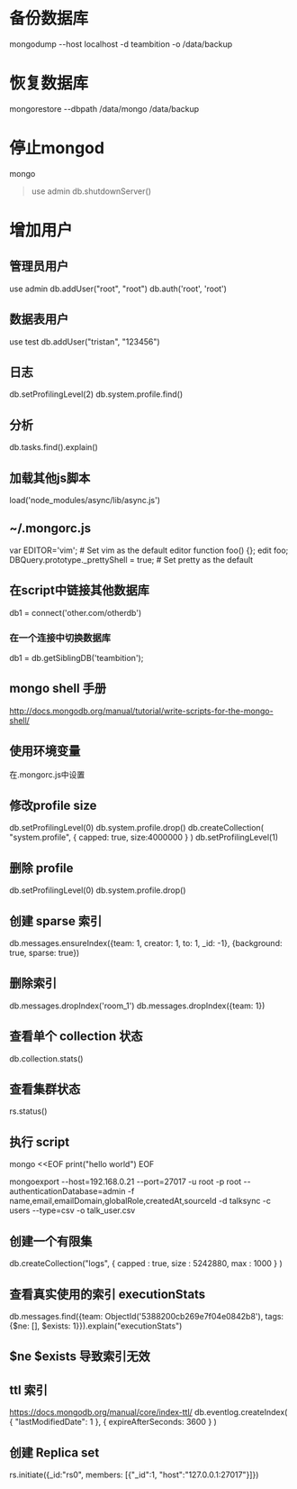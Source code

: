 # 备份数据库
mongodump --host localhost -d teambition -o /data/backup
# 恢复数据库
mongorestore --dbpath /data/mongo /data/backup
# 停止mongod
mongo
> use admin
> db.shutdownServer()

# 增加用户
## 管理员用户
use admin
db.addUser("root", "root")
db.auth('root', 'root')
## 数据表用户
use test
db.addUser("tristan", "123456")
## 日志
db.setProfilingLevel(2)
db.system.profile.find()
## 分析
db.tasks.find().explain()

## 加载其他js脚本
load('node_modules/async/lib/async.js')

## ~/.mongorc.js
var EDITOR='vim';  # Set vim as the default editor
function foo() {};
edit foo;
DBQuery.prototype._prettyShell = true;  # Set pretty as the default

## 在script中链接其他数据库
db1 = connect('other.com/otherdb')
### 在一个连接中切换数据库
db1 = db.getSiblingDB('teambition');

## mongo shell 手册
http://docs.mongodb.org/manual/tutorial/write-scripts-for-the-mongo-shell/

## 使用环境变量
在.mongorc.js中设置

## 修改profile size
db.setProfilingLevel(0)
db.system.profile.drop()
db.createCollection( "system.profile", { capped: true, size:4000000 } )
db.setProfilingLevel(1)

## 删除 profile
db.setProfilingLevel(0)
db.system.profile.drop()

## 创建 sparse 索引
db.messages.ensureIndex({team: 1, creator: 1, to: 1, _id: -1}, {background: true, sparse: true})

## 删除索引
db.messages.dropIndex('room_1')
db.messages.dropIndex({team: 1})

## 查看单个 collection 状态
db.collection.stats()

## 查看集群状态
rs.status()

## 执行 script
mongo <<EOF
  print("hello world")
EOF

mongoexport --host=192.168.0.21 --port=27017 -u root -p root --authenticationDatabase=admin -f name,email,emailDomain,globalRole,createdAt,sourceId -d talksync -c users --type=csv -o talk_user.csv

## 创建一个有限集
db.createCollection("logs", { capped : true, size : 5242880, max : 1000 } )

## 查看真实使用的索引 executionStats
db.messages.find({team: ObjectId('5388200cb269e7f04e0842b8'), tags: {$ne: [], $exists: 1}}).explain("executionStats")

## $ne $exists 导致索引无效

## ttl 索引
https://docs.mongodb.org/manual/core/index-ttl/
db.eventlog.createIndex( { "lastModifiedDate": 1 }, { expireAfterSeconds: 3600 } )

## 创建 Replica set
rs.initiate({_id:"rs0", members: [{"_id":1, "host":"127.0.0.1:27017"}]})
